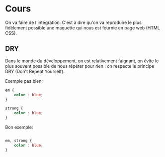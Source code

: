 # Cours

On va faire de l'intégration. C'est à dire qu'on va reproduire le plus fidèlement possible une maquette qui nous est fournie en page web (HTML CSS).

## DRY

Dans le monde du développement, on est relativement faignant, on évite le plus souvent possible de nous répéter pour rien : on respecte le principe DRY (Don't Repeat Yourself).

Exemple pas bien:

```css
em {
    color : blue;
}

strong {
    color : blue;
}
````

Bon exemple:

```css

em, strong {
    color : blue;
}
